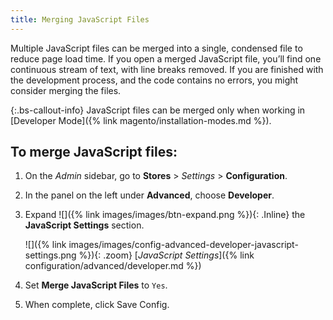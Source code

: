 ```yaml
---
title: Merging JavaScript Files
---
```


Multiple JavaScript files can be merged into a single, condensed file to reduce page load time. If you open a merged JavaScript file, you’ll find one continuous stream of text, with line breaks removed. If you are finished with the development process, and the code contains no errors, you might consider merging the files.

{:.bs-callout-info}
JavaScript files can be merged only when working in [Developer Mode]({% link magento/installation-modes.md %}).

## To merge JavaScript files:

1. On the _Admin_ sidebar, go to **Stores** > _Settings_ > **Configuration**.

1. In the panel on the left under **Advanced**, choose **Developer**.

1. Expand ![]({% link images/images/btn-expand.png %}){: .Inline} the **JavaScript Settings** section.

    ![]({% link images/images/config-advanced-developer-javascript-settings.png %}){: .zoom}
    [*JavaScript Settings*]({% link configuration/advanced/developer.md %})

1. Set **Merge JavaScript Files** to `Yes`.

1. When complete, click <span class="btn">Save Config</span>.
